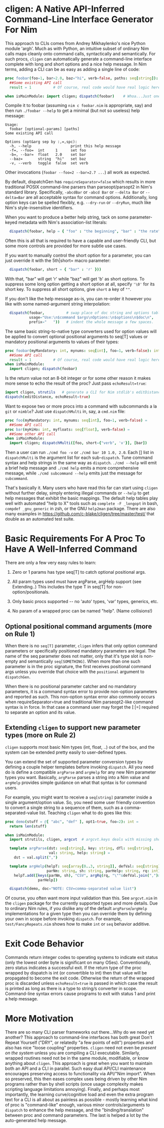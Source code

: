 cligen: A Native API-Inferred Command-Line Interface Generator For Nim
======================================================================
This approach to CLIs comes from Andrey Mikhaylenko's nice Python module 'argh'.
Much as with Python, an intuitive subset of ordinary Nim calls maps cleanly onto
command calls, syntactically and semantically.  For such procs, `cligen` can
automatically generate a command-line interface complete with long and short
options and a nice help message.  In Nim terms, adding a CLI can be as easy as
adding a single line of code:
```nim
proc foobar(foo=1, bar=2.0, baz="hi", verb=false, paths: seq[string]): int =
  ##Some existing API call
  result = 1          # Of course, real code would have real logic here

when isMainModule: import cligen; dispatch(foobar)    # Whoa...Just one line??
```
Compile it to foobar (assuming ``nim c foobar.nim`` is appropriate, say) and
then run ``./foobar --help`` to get a minimal (but not so useless) help message:
```
Usage:
  foobar [optional-params] [paths]
Some existing API call

Options (opt&arg sep by :,=,spc):
  -h, --help                  print this help message
  -f=, --foo=  int     1      set foo
  -b=, --bar=  float   2.0    set bar
  --baz=       string  "hi"   set baz
  -v, --verb   toggle  false  set verb
```
Other invocations (``foobar --foo=2 --bar=2.7 ...``) all work as expected.

By default, dispatchGen has ``requireSeparator=false`` which results in more
traditional POSIX command-line parsers than parseopt/parsopt2 in Nim's standard
library.  Specifically, ``-abcdBar`` or ``-abcd Bar`` or ``--delta Bar`` or
``--delta=Bar`` are all acceptable syntax for command options.  Additionally,
long option keys can be spelled flexibly, e.g. ``--dry-run`` or ``--dryRun``,
much like Nim's style-insensitive identifiers.

When you want to produce a better help string, tack on some parameter-keyed
metadata with Nim's association-list literals:
```nim
  dispatch(foobar, help = { "foo" : "the beginning", "bar" : "the rate" })
```
Often this is all that is required to have a capable and user-friendly CLI,
but some more controls are provided for more subtle use cases.

If you want to manually control the short option for a parameter, you can
just override it with the 5th|short= macro parameter:
```nim
  dispatch(foobar, short = { "bar" : 'r' }))
```
With that, "bar" will get 'r' while "baz" will get 'b' as short options.
To suppress some long option getting a short option at all, specify ``'\0'`` for
its short key.  To suppress all short options, give ``short`` a key of ``""``.

If you don't like the help message as-is, you can re-order it however you like
with some named-argument string interpolation:
```nim
  dispatch(foobar,          # swap place of doc string and options table
           usage="Use:\n$command $args\nOptions:\n$options\n$doc\n",
           prefix="   "))   # indent the whole message a few spaces.
```

The same basic string-to-native type converters used for option values will be
applied to convert optional positional arguments to seq[T] values or mandatory
positional arguments to values of their types:
```nim
proc foobar(myMandatory: int, mynums: seq[int], foo=1, verb=false): int =
  ##Some API call
  result = 1          # Of course, real code would have real logic here
when isMainModule:
  import cligen; dispatch(foobar)
```

Is the return value not an 8-bit integer or for some other reason it makes more
sense to echo the result of the proc?  Just pass ``echoResult=true``:
```nim
import cligen, strutils   # generate a CLI for Nim stdlib's editDistance
dispatch(editDistance, echoResult=true)
```

Want to expose two or more procs into a command with subcommands a la `git`
or `nimble`?  Just use `dispatchMulti` in, say, a `cmd.nim` file:
```nim
proc foo(myMandatory: int, mynums: seq[int], foo=1, verb=false) =
  ##Some API call
proc bar(myHiHo: int, myfloats: seq[float], verb=false) =
  ##Some other API call
when isMainModule:
  import cligen; dispatchMulti([foo, short={"verb", 'v'}], [bar])
```
Then a user can run ``./cmd foo -v`` or ``./cmd bar 10 1.0, 2.0``.  Each [] list
in `dispatchMulti` is the argument list for each sub-`dispatch`.  Tune command
syntax and help strings in the same way as ``dispatch``.  ``./cmd --help`` will
emit a brief help message and ``./cmd help`` emits a more comprehensive message,
while ``./cmd subcommand --help`` emits just the message for ``subcommand``.

That's basically it.  Many users who have read this far can start using `cligen`
without further delay, simply entering illegal commands or `--help` to get help
messages that exhibit the basic mappings.  The default help tables play well
with automated "help to X" tools such as ``complete -F _longopt`` in bash,
``compdef _gnu_generic`` in zsh, or the GNU ``help2man`` package.  There are
also many examples in https://github.com/c-blake/cligen/tree/master/test/ that
double as an automated test suite.

Basic Requirements For A Proc To Have A Well-Inferred Command
=============================================================
There are only a few very easy rules to learn:

 1. Zero or 1 params has type seq[T] to catch optional positional args.
   
 2. All param types used must have argParse, argHelp support (see Extending..)
    This includes the type T in seq[T] for non-option/positionals.

 3. Only basic procs supported -- no 'auto' types, 'var' types, generics, etc.
   
 4. No param of a wrapped proc can be named "help".  (Name collisions!)

Optional positional command arguments (more on Rule 1)
------------------------------------------------------
When there is no `seq[T]` parameter, `cligen` infers that only option command
parameters or specifically positioned mandatory parameters are legal.
The name of the seq parameter does not matter, only that it's type slot is
non-empty and semantically `seq[SOMETHING]`.  When more than one such parameter
is in the proc signature, the first receives positional command args unless
you override that choice with the ``positional`` argument to ``dispatchGen``.

When there is no positional parameter catcher and no mandatory parameters, it
is a command syntax error to provide non-option parameters and reported as such.
This non-option syntax error also commonly occurs when requireSeparator=true
and traditional Nim parseopt2-like command syntax is in force.  In that case a
command user may forget the [:|=] required to separate an option and its value.

Extending `cligen` to support new parameter types (more on Rule 2)
------------------------------------------------------------------
`cligen` supports most basic Nim types (int, float, ..) out of the box, and the
system can be extended pretty easily to user-defined types.

You can extend the set of supported parameter conversion types by defining a
couple helper templates before invoking `dispatch`.  All you need do is define
a compatible `argParse` and `argHelp` for any new Nim parameter types you want.
Basically, `argParse` parses a string into a Nim value and `argHelp` provides
simple guidance on what that syntax is for command users.

For example, you might want to receive a `seq[string]` parameter inside a single
argument/option value.  So, you need some user friendly convention to convert
a single string to a sequence of them, such as a comma-separated-value list.
Teaching `cligen` what to do goes like this:
```nim
proc demo(stuff = @[ "abc", "def" ], opt1=true, foo=2): int =
  return len(stuff)

when isMainModule:
  import strutils, cligen, argcvt  # argcvt.keys deals with missing short opts

  template argParse(dst: seq[string], key: string, dfl: seq[string],
                    val: string, help: string) =
    dst = val.split(",")

  template argHelp(helpT: seq[array[0..3, string]], defVal: seq[string],
                   parNm: string, sh: string, parHelp: string, rq: int) =
    helpT.add([keys(parNm, sh), "CSV", argRq(rq, "\""&defVal.join(",")&"\""),
               parHelp])

  dispatch(demo, doc="NOTE: CSV=comma-separated value list")
```
Of course, you often want more input validation than this.  See `argcvt.nim` in
the `cligen` package for the currently supported types and more details.  Due
to ordinary Nim rules, if you dislike any of the default `argParse`/`argHelp`
implementations for a given type then you can override them by defining your
own in scope before invoking `dispatch`.  For example, `test/FancyRepeats.nim`
shows how to make `int` or `seq` behavior additive.

Exit Code Behavior
==================
Commands return integer codes to operating systems to indicate exit status
(only the lowest order byte is significant on many OSes).  Conventionally, zero
status indicates a successful exit.  If the return type of the proc wrapped by
dispatch is int (or convertible to int) then that value will be propagated to
become the exit code.  Otherwise the return of the wrapped proc is discarded
unless ``echoResult=true`` is passed in which case the result is printed as
long as there is a type to string/``$`` converter in scope.  Command-line
syntax errors cause programs to exit with status 1 and print a help message.

More Motivation
===============
There are so many CLI parser frameworks out there...Why do we need yet another?
This approach to command-line interfaces has both great Don't Repeat Yourself
("DRY", or relatedly "a few points of edit") properties and also has nice
"loose coupling" properties.  `cligen` need not even be *present on the system*
unless you are compiling a CLI executable.  Similarly, wrapped routines need
not be in the same module, modifiable, or know anything about `cligen`.  This
approach is great when you want to maintain both an API and a CLI in parallel.
Such easy dual API/CLI maintenance encourages preserving access to functionality
via API/"Nim import".  When so preserved, this then eases complex uses being
driven by other Nim programs rather than by shell scripts (once usage complexity
makes scripting language limitations annoying).  Finally, and perhaps most
importantly, the learning curve/cognitive load and even the extra program text
for a CLI is all about as painless as possible - mostly learning what kind of
proc is "command-like" enough, various minor controls/arguments to `dispatch` to
enhance the help message, and the "binding/translation" between proc and command
parameters.  The last is helped a lot by the auto-generated help message.
